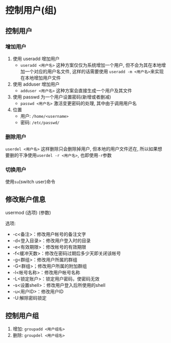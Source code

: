 <!--
 * @Author: your name
 * @Date: 2020-02-15 10:42:18
 * @LastEditTime: 2020-04-24 22:43:27
 * @LastEditors: Please set LastEditors
 * @Description: In User Settings Edit
 * @FilePath: \git_study\linux_study\linux_user.md
 -->

# 控制用户(组)

## 控制用户

### 增加用户

1. 使用 useradd 增加用户
   * `useradd <用户名>` 这种方案仅仅为系统增加一个用户, 但不会为其在本地增加一个对应的用户名文件, 这样的话需要使用 `useradd -m <用户名>`来实现在本地增加用户文件
2. 使用 adduser 增加用户
   * `adduser <用户名>` 这种方案会直接生成一个用户及其文件
3. 使用 passwd 为一个用户设置密码(新增或者删减)
   * `passwd <用户名>` 激活变更密码的处理, 其中由于调用用户名
4. 位置
   * 用户: `/home/<username>`
   * 密码: `/etc/passwd/`

### 删除用户

`userdel <用户名>` 这样删除只会删除掉用户, 但本地的用户文件还在, 所以如果想要删的干净使用`userdel -r <用户名>`, 也即使用`-r`参数

### 切换用户

使用`su`(switch user)命令

## 修改账户信息

usermod (选项) (参数)

选项:

* -c<备注>：修改用户帐号的备注文字
* -d<登入目录>：修改用户登入时的目录
* -e<有效期限>：修改帐号的有效期限
* -f<缓冲天数>：修改在密码过期后多少天即关闭该帐号
* -g<群组>：修改用户所属的群组
* -G<群组>；修改用户所属的附加群组
* -l<帐号名称>：修改用户帐号名称
* -L<锁定账户>：锁定用户密码，使密码无效
* -s<设置shell>：修改用户登入后所使用的shell
* -u<用户ID>：修改用户ID
* -U:解除密码锁定

## 控制用户组

1. 增加: `groupadd <用户组名>`
2. 删除: `groupdel <用户组名>`
